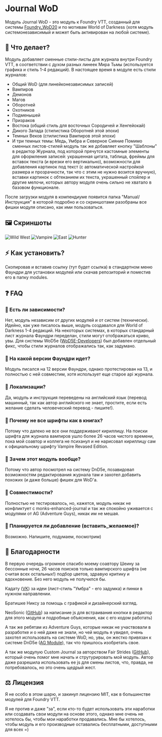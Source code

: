 # Journal WoD

Модуль Journal WoD - это модуль к Foundry VTT, созданный для системы [Foundry_WoD20](https://github.com/JohanFalt/Foundry_WoD20) и по мотивам World of Darkness (хотя модуль системонезависимый и может быть активирован на любой системе).

## 🎨 Что делает?

Модуль добавляет сменные стили-листы для журнала внутри Foundry VTT, в соответствии с духом разных линеек Мира Тьмы (используется графика и стиль 1-4 редакций). В настоящее время в модуле есть стили журналов:

* Общий WoD (для линейконезависимых записей)
* Вампиров
* Демонов
* Магов
* Оборотней
* Охотников
* Подменышей
* Призраков
* Востока (общий стиль для восточных Сородичей и Хенгейокай)
* Дикого Запада (стилистика Оборотней этой эпохи)
* Темных Веков (стилистика Вампиров этой эпохи)
* И три темных темы: Медь, Умбра и Северное Сияние
Помимо сменных листов-стилей модуль так же добавляет кнопку "Шаблоны" в редактор Журнала, под которой прячутся кастомные элементы для оформления записей: украшенная цитата, таблица, фреймы для вставок текста (и врезки его вертикально), возможности для добавления картинок под текст (с автоматической настройкой размера и прозрачности, так что с этим не нужно возится вручную), вставки картинок с обтеканием их текста, украшенный спойлер и другие мелочи, которых автору модуля очень сильно не хватало в базовом функционале.

После загрузки модуля в компендиуме появится папка "Manual/Инструкция" в которой подробно и со скриншотами разобраны все фишки модуля описано, как ими пользоваться.

## 🖼️ Скриншоты
![Wild West](https://i.ibb.co/HTvVMVqZ/Wild-West-2.jpg) ![Vampire](https://i.ibb.co/39fLwQwm/Vampire-1.jpg)
![East](https://i.ibb.co/HpM23mvG/East-1.jpg) ![Hunter](https://i.ibb.co/kVJyqjFy/Hunter-1.jpg)

## ⚡ Как установить?

Скопировав и вставив ссылку (тут будет ссылка) в стандартном меню Фаундри для установки модулей или скачав репозиторий и поместив его в папку modules.

## ❓ FAQ

### 🔹 Есть ли зависимости?
Нет, модуль независим от других модулей и от систем (технически). Идейно, как уже писалось выше, модуль создавался для World of Darkness 1-4 редакций. На некоторых системах, в которых стандарный лист журнала Фаундри переделан, стили могут отображаться криво, увы. Для системы WoD5e ([WoD5E-Developers](https://github.com/WoD5E-Developers)) был добавлен отдельный фикс, чтобы стили журналов отображались так, как задумано.

### 🔹 На какой версии Фаундри идет?
Модуль писался на 12 версии Фаундри, однако протестирован на 13, и полностью с ней совместим, хотя использует еще старое api журнала.

### 🔹 Локализации?
Да, модуль и инструкция переведены на английский язык (перевод машинный, так как автор английского не знает, простите, если есть желание сделать человеческий перевод - пишите!).

### 🔹 Почему не все шрифты как в книгах?
Потому что далеко не все они поддерживают кириллицу. На поиски шрифта для журнала вампиров ушло более 26 часов чистого времени, пока мой соавтор и коллега не психанул и не нарисовал кириллицу сам к официальному шрифту Vampire Revased Edition.

### 🔹 Зачем этот модуль вообще?
Потому что автор посмотрел на систему DnD5e, позавидовал возможностям редактирования журнала там и захотел добавить похожих (и даже больше) фишек для WoD'а.

### 🔹 Совместимости?
Полностью не тестировалось, но, кажется, модуль никак не конфликтует с monks-enhanced-journal и так же спокойно уживается с модулями от AG (Adventure Guys), никак им не мешая.

### 🔹 Планируется ли добавление (вставить_желаемое)?
Возможно. Напишите, подумаем, посмотрим)

## 💜 Благодарности

В первую очередь огромное спасибо моему соавтору Шеину за бессонные ночи, 26 часов поисков только вампирского шрифта (не считая всех остальных!) подбор цветов, здравую критику и вдохновение. Без него модуль не получился бы.

Кадату ([VK](https://vk.com/club199316981)) за идеи (лист-стиль "Умбра" - его задумка) и пинки в нужном направлении.

Братишке Никсу за помощь с графикой и дизайнерский взгляд.

NeoSonic ([GitHub](https://github.com/porshkevich)) за написание js для встраивания кнопки в редактор для этого модуля и подробные объяснения, как с его кодом работать)

А так же ребятам из Adventure Guys, которые никак не участвовали в разработке и о ней даже не знали, но чей модуль я увидел, очень захотел использовать на системе WoD, но, увы, он жестко привязан к системе DnD5e ([AG Module](https://gitlab.com/adventure-guys/ag-module)), так что пришлось изобретать свое.

А так же модулую Custom Journal за авторством Fair Strides ([GitHub](https://github.com/Fair-Strides/FVTT-Custom-Journal-Theming/tree/v10-journals)), который очень помог мне начать и струтурировать мой модуль. Автор даже разрешила использовать ее js для смены листов, что, правда, не потребовалось, но это очень щедрый жест.

## ⚖️ Лицензия

Я не особо в этом шарю, и закинул лицензию MIT, как в большинстве модулей для Foundry VTT.

Я не против и даже "за", если кто-то будет использовать эти наработки или создавать свои модули на основе этого, однако мне очень не хотелось бы, чтобы мои наработки продавались. Мне бы хотелось, чтобы модуль и его производные оставались бесплатными, доступными для всех =)
